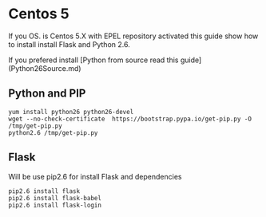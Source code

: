 # Centos 5

If you OS. is Centos 5.X with EPEL repository activated this guide show how to install install Flask and Python 2.6.

If you prefered install [Python from source read this guide] (Python26Source.md)


## Python and PIP
```
yum install python26 python26-devel
wget --no-check-certificate  https://bootstrap.pypa.io/get-pip.py -O /tmp/get-pip.py
python2.6 /tmp/get-pip.py

```



## Flask
Will be use pip2.6 for install Flask and dependencies

```
pip2.6 install flask
pip2.6 install flask-babel
pip2.6 install flask-login

```

